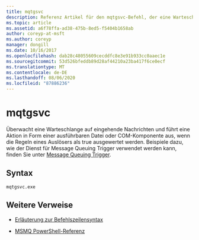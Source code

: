 ```yaml
---
title: mqtgsvc
description: Referenz Artikel für den mqtgsvc-Befehl, der eine Warteschlange auf eingehende Nachrichten überwacht und eine Aktion in Form einer ausführbaren Datei oder COM-Komponente ausführt, wenn die Regeln eines Auslösers als true ausgewertet werden.
ms.topic: article
ms.assetid: a6f78ffa-ad38-475b-8ed5-f5404b1658ab
author: coreyp-at-msft
ms.author: coreyp
manager: dongill
ms.date: 10/16/2017
ms.openlocfilehash: dab28c48055609cecddfc8e3e91b933cc0aaec1e
ms.sourcegitcommit: 53d526bfeddb89d28af44210a23ba417f6ce0ecf
ms.translationtype: MT
ms.contentlocale: de-DE
ms.lasthandoff: 08/06/2020
ms.locfileid: "87886236"
---
```

# <a name="mqtgsvc"></a>mqtgsvc

Überwacht eine Warteschlange auf eingehende Nachrichten und führt eine Aktion in Form einer ausführbaren Datei oder COM-Komponente aus, wenn die Regeln eines Auslösers als true ausgewertet werden. Beispiele dazu, wie der Dienst für Message Queuing Trigger verwendet werden kann, finden Sie unter [Message Queuing Trigger](/previous-versions/windows/desktop/legacy/ms703197(v=vs.85)).

## <a name="syntax"></a>Syntax

```
mqtgsvc.exe
```

## <a name="additional-references"></a>Weitere Verweise

- [Erläuterung zur Befehlszeilensyntax](command-line-syntax-key.md)

- [MSMQ PowerShell-Referenz](/powershell/module/msmq/?view=win10-ps)
